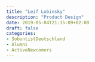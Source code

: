 ```yaml
---
title: "Leif Lobinsky"
description: "Product Design"
date: 2019-05-04T21:35:09+02:00
draft: false
categories:
- SobuntistDeutschland
- Alumni
- ActiveNewcomers
---
```

